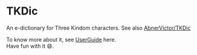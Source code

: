 # TKDic

An e-dictionary for Three Kindom characters. See also [AbnerVictor/TKDic](https://github.com/AbnerVictor/TKDic)

To know more about it, see [UserGuide](https://github.com/GengDavid/TKDic/blob/master/UserGuide/TKDic%20%E7%94%A8%E6%88%B7%E6%89%8B%E5%86%8C.pdf) here.  
Have fun with it :smile:.

